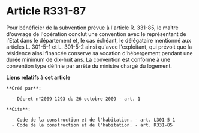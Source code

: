 # Article R331-87

Pour bénéficier de la subvention prévue à l'article R. 331-85, le maître d'ouvrage de l'opération conclut une convention avec
le représentant de l'Etat dans le département et, le cas échéant, le délégataire mentionné aux articles L. 301-5-1 et L.
301-5-2 ainsi qu'avec l'exploitant, qui prévoit que la résidence ainsi financée conserve sa vocation d'hébergement pendant
une durée minimum de dix-huit ans. La convention est conforme à une convention type définie par arrêté du ministre chargé du
logement.

**Liens relatifs à cet article**

	**Créé par**:

	  - Décret n°2009-1293 du 26 octobre 2009 - art. 1

	**Cite**:

	  - Code de la construction et de l'habitation. - art. L301-5-1
	  - Code de la construction et de l'habitation. - art. R331-85
